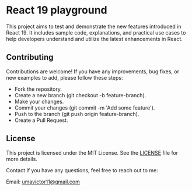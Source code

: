 # React 19 playground

This project aims to test and demonstrate the new features introduced in React 19. It includes sample code, explanations, and practical use cases to help developers understand and utilize the latest enhancements in React.

## Contributing

Contributions are welcome! If you have any improvements, bug fixes, or new examples to add, please follow these steps:

- Fork the repository.
- Create a new branch (git checkout -b feature-branch).
- Make your changes.
- Commit your changes (git commit -m 'Add some feature').
- Push to the branch (git push origin feature-branch).
- Create a Pull Request.

## License

This project is licensed under the MIT License. See the [LICENSE](https://github.com/uma-victor1/react19-playground/blob/main/LICENSE) file for more details.

Contact
If you have any questions, feel free to reach out to me:

Email: umavictor11@gmail.com
